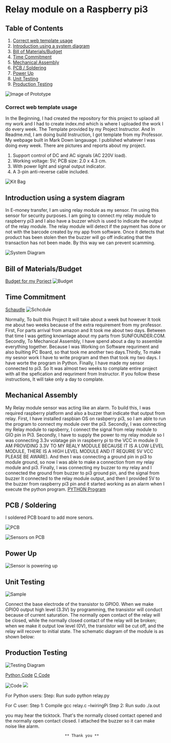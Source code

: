 
# Relay module on a Raspberry pi3 

## Table of Contents
1. [Correct web template usage](#correct-web-template-usage)
2. [Introduction using a system diagram](#introduction-using-a-system-diagram)
2. [Bill of Materials/Budget](#bill-of-materials/budget)
4. [Time Commitment](#time-commitment)
5. [Mechanical Assembly](#mechanical-assembly)
6. [PCB / Soldering](#pcb-soldering)
7. [Power Up](#power-up)
8. [Unit Testing](#unit-testing)
9. [Production Testing](#production-testing)

![Image of Prototype](https://raw.githubusercontent.com/VinoU/Bar-QR-code-scanners/master/Final%20Scrren.png)


### Correct web template usage

In the Beginning, I had created the repository for this project to uplaod all my work and I had to create index.md which is where I uploaded the work I do every week. The Template provided by my Project Instructor. And In Readme.md, I am doing build Instruction, I got template from my Professor. My webpage built in Mark Down langauage. I published whatever I was doing evey week. There are pictures and reports about my project.

1. Support control of DC and AC signals (AC 220V load).
2. Working voltage: 5V; PCB size: 2.0 x 4.3 cm.
3. With power light and signal output indicator.
4. A 3-pin anti-reverse cable included.

![Kit Bag](https://raw.githubusercontent.com/VinoU/Bar-QR-code-scanners/master/Pictures/IMG_3096.JPG) 


## Introduction using a system diagram

In E-money transfer, I am using relay module as my sensor. I’m using this sensor for security purposes. I am going to connect my relay module to raspberry pi3 and I also have a buzzer which is used to indicate the output of the relay module. The relay module will detect if the payment has done or not with the barcode created by my app from software. Once it detects that product has been stolen then the buzzer will go off indicating that the transaction has not been made. By this way we can prevent scamming.

![System Diagram](https://raw.githubusercontent.com/VinoU/Bar-QR-code-scanners/master/System%20Diagram.png)


## Bill of Materials/Budget

[Budget for my Porject](https://github.com/VinoU/Bar-QR-code-scanners/blob/master/Parts%20Budget%20Vino%20Uthayakumar%20-%20new.xlsx)
![Budget](https://raw.githubusercontent.com/VinoU/Bar-QR-code-scanners/master/BUDGET.png)


## Time Commitment


[Schaudle](https://github.com/VinoU/Bar-QR-code-scanners/blob/master/Vino%20Uthayakumar_Project%20Schedule.pdf)
![Schcdule](https://raw.githubusercontent.com/VinoU/Bar-QR-code-scanners/master/schedule.png)

Normally, To built this Project It will take about a week but however It took me about two weeks because of the extra requirement from my professor. First, For parts arrival from amazon and It took me about two days. Between that time I was getting knownlage about my parts from SUNFOUNDER.COM. Secondly, To Mechanical Assembly, I have spend about a day to assemble everything together. Because I was Working on Software requriment and also builting PC Board, so that took me another two days.Thirdly, To make my sesnor work I have to write program and then that took my two days. I have worte the program in Python. Finally, I have made my sensor connected to pi3. So It was almost two weeks to complate entire project with all the spefication and requriment from Instructor. If you follow these instructions, It will take only a day to complate.

## Mechanical Assembly

My Relay module sensor was acting like an alarm. To build this, I was required raspberry platform and also a buzzer that indicate that output from relay. First, I  have installed raspbian OS on rasbperry pi3, so I am able to run the program to connect my module over the pi3. Secondly, I was connecting my Relay module to rapsberry, I connect the signal from relay module to GIO pin in Pi3. Secondly, I have to supply the power to my relay module so I was connecting 3.3v volatage pin in raspberry pi to the VCC in module (I AM PROVIDING 3.3V TO MY REALY MODULE BECAUSE IT IS A LOW LEVEL MODULE, THERE IS A HIGH LEVEL MODULE AND IT REQURIE 5V VCC PLEASE BE AWARE). And then I was connecting a ground pin in pi3 to module ground, so now I was able to make a connection from my relay module and pi3. Finally, I was connecting my buzzer to my relay and I connected the ground from buzzer to pi3 ground pin, and the signal from buzzer It connected to the relay module output, and then I provided 5V to the buzzer from raspberry pi3 pin and it started working as an alarm when I execute the python program.
 [PYTHON Program]()
 
## PCB / Soldering
I soldered PCB board to add more senors.

![PCB](https://raw.githubusercontent.com/VinoU/Bar-QR-code-scanners/master/Pictures/IMG_3089.JPG)

![Sensors on PCB](https://raw.githubusercontent.com/VinoU/Bar-QR-code-scanners/master/Sensors%20ON%20PCB.jpg)


## Power Up
![Sensor is powering up](https://raw.githubusercontent.com/VinoU/Bar-QR-code-scanners/master/Light%20up.JPG)

## Unit Testing

![Sample](https://raw.githubusercontent.com/VinoU/Bar-QR-code-scanners/master/relayew.png)

Connect the base electrode of the transistor to GPIO0. When we make GPIO0 output high level (3.3V) by programming, the transistor will conduct because of current saturation. The normally open contact of the relay will be closed, while the normally closed contact of the relay will be broken; when we make it output low level (0V), the transistor will be cut off, and the relay will recover to initial state. The schematic diagram of the module is as shown below:

## Production Testing

![Testing Diagram](https://raw.githubusercontent.com/VinoU/Bar-QR-code-scanners/master/Sample.png)

[Python Code](https://raw.githubusercontent.com/VinoU/Bar-QR-code-scanners/master/relay.py)
[C Code](https://raw.githubusercontent.com/VinoU/Bar-QR-code-scanners/master/relay.c)

![Code](https://raw.githubusercontent.com/VinoU/Bar-QR-code-scanners/master/code.png)
![](https://raw.githubusercontent.com/VinoU/Bar-QR-code-scanners/master/c%20code.png)

For Python users:
Step: Run
sudo python relay.py


For C user:
Step 1: Compile
gcc relay.c –lwiringPi
Step 2: Run
sudo ./a.out

you may hear the ticktock. That's the normally closed contact opened and the normally open contact closed. I attached the buzzer so it can make noise like alarm.


                              ** Thank you **
 
